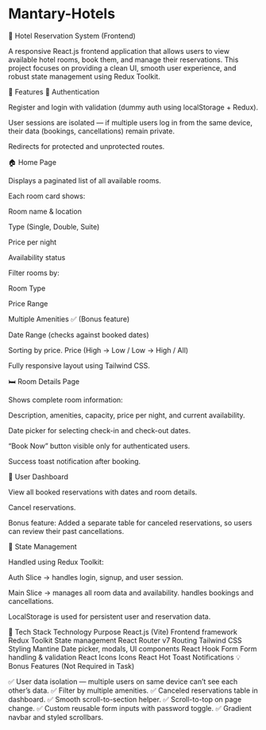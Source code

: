 # Mantary-Hotels
🏨 Hotel Reservation System (Frontend)

A responsive React.js frontend application that allows users to view available hotel rooms, book them, and manage their reservations.
This project focuses on providing a clean UI, smooth user experience, and robust state management using Redux Toolkit.

🚀 Features
🔐 Authentication

Register and login with validation (dummy auth using localStorage + Redux).

User sessions are isolated — if multiple users log in from the same device, their data (bookings, cancellations) remain private.

Redirects for protected and unprotected routes.

🏠 Home Page

Displays a paginated list of all available rooms.

Each room card shows:

Room name & location

Type (Single, Double, Suite)

Price per night

Availability status

Filter rooms by:

Room Type

Price Range

Multiple Amenities ✅ (Bonus feature)

Date Range (checks against booked dates)

Sorting by price.
Price (High → Low / Low → High / All)

Fully responsive layout using Tailwind CSS.

🛏️ Room Details Page

Shows complete room information:

Description, amenities, capacity, price per night, and current availability.

Date picker for selecting check-in and check-out dates.

“Book Now” button visible only for authenticated users.

Success toast notification after booking.

👤 User Dashboard

View all booked reservations with dates and room details.

Cancel reservations.

Bonus feature: Added a separate table for canceled reservations, so users can review their past cancellations.

🧠 State Management

Handled using Redux Toolkit:

Auth Slice → handles login, signup, and user session.

Main Slice → manages all room data and availability.
handles bookings and cancellations.

LocalStorage is used for persistent user and reservation data.

🧰 Tech Stack
Technology	Purpose
React.js (Vite)	Frontend framework
Redux Toolkit	State management
React Router v7	Routing
Tailwind CSS Styling
Mantine	Date picker, modals, UI components
React Hook Form	Form handling & validation
React Icons	Icons
React Hot Toast	Notifications
💡 Bonus Features (Not Required in Task)

✅ User data isolation — multiple users on same device can’t see each other’s data.
✅ Filter by multiple amenities.
✅ Canceled reservations table in dashboard.
✅ Smooth scroll-to-section helper.
✅ Scroll-to-top on page change.
✅ Custom reusable form inputs with password toggle.
✅ Gradient navbar and styled scrollbars.
